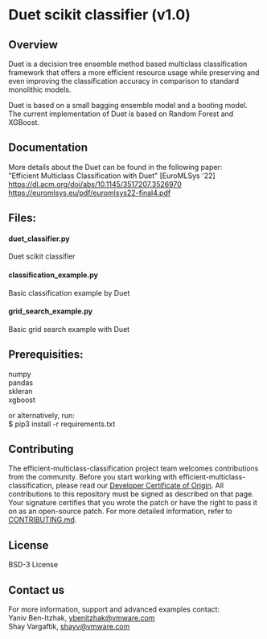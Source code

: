 # Duet scikit classifier (v1.0)


## Overview

Duet is a decision tree ensemble method based multiclass classification 
framework that offers a more efficient resource usage while preserving and even 
improving the classification accuracy in comparison to standard monolithic 
models.

Duet is based on a small bagging ensemble model and a booting model.<br/>
The current implementation of Duet is based on Random Forest and XGBoost.

## Documentation

More details about the Duet can be found in the following paper:<br/>
"Efficient Multiclass Classification with Duet" [EuroMLSys '22]<br/>
<https://dl.acm.org/doi/abs/10.1145/3517207.3526970><br/>
<https://euromlsys.eu/pdf/euromlsys22-final4.pdf>

## Files:

#### duet_classifier.py 
Duet scikit classifier

#### classification_example.py
Basic classification example by Duet

#### grid_search_example.py
Basic grid search example with Duet

## Prerequisities:
numpy<br/>
pandas<br/>
skleran<br/>
xgboost<br/>


or alternatively, run:<br/>
$ pip3 install -r requirements.txt

## Contributing

The efficient-multiclass-classification project team welcomes contributions from the community. Before you start working with efficient-multiclass-classification, please
read our [Developer Certificate of Origin](https://cla.vmware.com/dco). All contributions to this repository must be
signed as described on that page. Your signature certifies that you wrote the patch or have the right to pass it on
as an open-source patch. For more detailed information, refer to [CONTRIBUTING.md](CONTRIBUTING.md).

## License

BSD-3 License 

## Contact us

For more information, support and advanced examples contact:<br/>
Yaniv Ben-Itzhak, [ybenitzhak@vmware.com](mailto:ybenitzhak@vmware.com)<br/>
Shay Vargaftik, [shayv@vmware.com](mailto:shayv@vmware.com)<br/>

